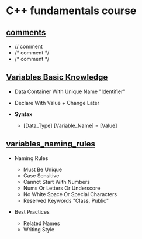 # C++ fundamentals course

##  [**comments**](./comments)

  * // comment
  * /* 
    comment
    */
  * /* comment */

##  [**Variables Basic Knowledge**](./variables_basic_knowledge) 

  * Data Container With Unique Name "Identifier"
  * Declare With Value + Change Later

* **Syntax**

  * [Data_Type] [Variable_Name] = [Value]

##  [**variables_naming_rules**](./variables_naming_rules)


* Naming Rules
  * Must Be Unique
  * Case Sensitive
  * Cannot Start With Numbers
  * Nums Or Letters Or Underscore
  * No White Space Or Special Characters
  * Reserved Keywords "Class, Public"

* Best Practices
  * Related Names
  * Writing Style

